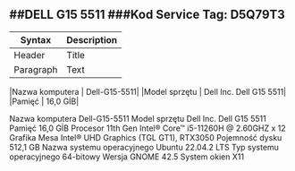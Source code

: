##DELL G15 5511 
###Kod Service Tag: D5Q79T3
---

| Syntax      | Description |
| ----------- | ----------- |
| Header      | Title       |
| Paragraph   | Text        |


|Nazwa komputera  | Dell-G15-5511|
|Model sprzętu |  Dell Inc. Dell G15 5511|
|Pamięć  |  16,0 GİB|

Nazwa komputera   Dell-G15-5511
Model sprzętu   Dell Inc. Dell G15 5511
Pamięć    16,0 GİB
Procesor    11th Gen Intel® Core™ i5-11260H @ 2.60GHZ x 12
Grafika   Mesa Intel® UHD Graphics (TGL GT1), RTX3050
Pojemność dysku   512,1 GB
Nazwa systemu operacyjnego    Ubuntu 22.04.2 LTS
Typ systemu operacyjnego    64-bitowy
Wersja GNOME    42.5
System okien    X11
